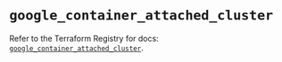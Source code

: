 # `google_container_attached_cluster`

Refer to the Terraform Registry for docs: [`google_container_attached_cluster`](https://registry.terraform.io/providers/hashicorp/google/6.7.0/docs/resources/container_attached_cluster).
